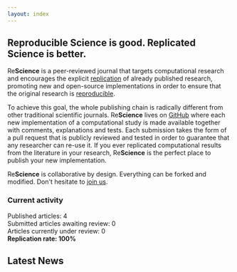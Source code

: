 ```yaml
---
layout: index
---
```


## Reproducible Science is good. Replicated Science is better.

Re**Science** is a peer-reviewed journal that targets computational research
and encourages the explicit [replication](faq) of already published research,
promoting new and open-source implementations in order to ensure that the
original research is [reproducible](faq).

To achieve this goal, the whole publishing
chain is radically different from other traditional scientific
journals. Re**Science** lives on [GitHub](https://github.com/ReScience/) where
each new implementation of a computational study is made available together with comments, explanations
and tests. Each submission takes the form of a pull request that is publicly
reviewed and tested in order to guarantee that any researcher can re-use it. If
you ever replicated computational results from the literature in your research,
Re**Science** is the perfect place to publish your new implementation.

Re**Science** is collaborative by design. Everything can be forked and
modified. Don't hesitate to [join us](faq).

### Current activity

Published articles: 4  
Submitted articles awaiting review:	0  
Articles currently under review:	0  
**Replication rate: 100%**


## Latest News

